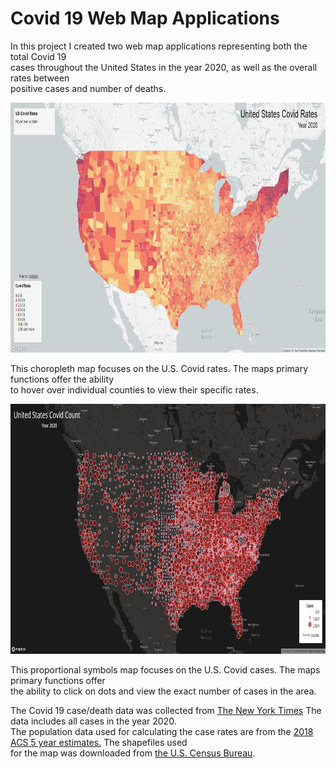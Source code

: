 # Covid 19 Web Map Applications

<p> In this project I created two web map applications representing both the total Covid 19<br>
    cases throughout the United States in the year 2020, as well as the overall rates between<br>
    positive cases and number of deaths.

<p><img src="/img/Covid_Rates_Map.jpg" width="800" height="400"></p>
<p> This choropleth map focuses on the U.S. Covid rates. The maps primary functions offer the ability<br>
    to hover over individual counties to view their specific rates.</p>

<p><img src="/img/Covid_Count_Map.jpg" width="800" height="400"></p>
<p> This proportional symbols map focuses on the U.S. Covid cases. The maps primary functions offer<br>
    the ability to click on dots and view the exact number of cases in the area. </p>

<p> The Covid 19 case/death data was collected from <a href="https://github.com/nytimes/covid-19-data/blob/43d32dde2f87bd4dafbb7d23f5d9e878124018b8/live/us-counties.csv"> The New York Times</a>
    The data includes all cases in the year 2020.<br>
    The population data used for calculating the case rates are from the <a href="https://data.census.gov/cedsci/table?g=0100000US%24050000&d=ACS%205-Year%20Estimates%20Data%20Profiles&tid=ACSDP5Y2018.DP05&hidePreview=true"> 2018 ACS 5 year estimates.</a> The shapefiles used<br>
    for the map was downloaded from <a href="https://www.census.gov/geographies/mapping-files/time-series/geo/carto-boundary-file.html"> the U.S. Census Bureau</a>.</p>

